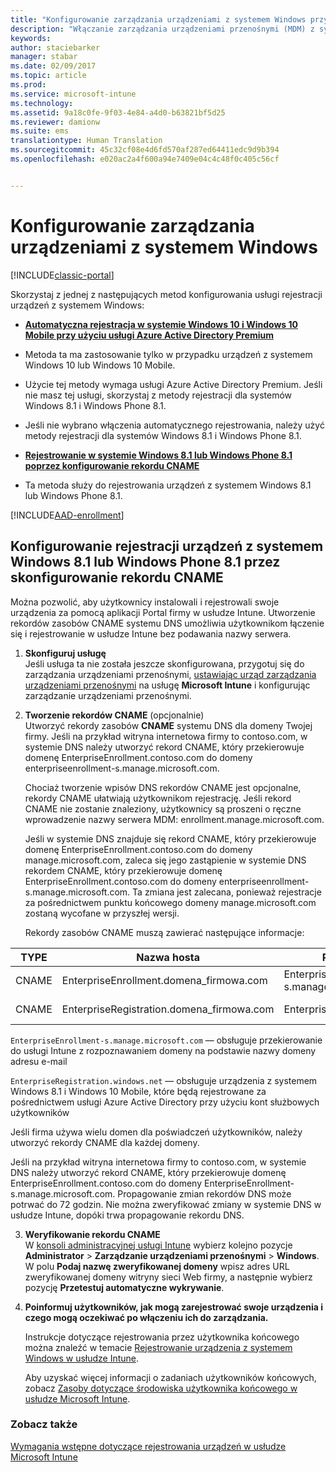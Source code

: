 ```yaml
---
title: "Konfigurowanie zarządzania urządzeniami z systemem Windows przy użyciu usługi Microsoft Intune | Microsoft Docs"
description: "Włączanie zarządzania urządzeniami przenośnymi (MDM) z systemem Windows w usłudze Microsoft Intune."
keywords: 
author: staciebarker
manager: stabar
ms.date: 02/09/2017
ms.topic: article
ms.prod: 
ms.service: microsoft-intune
ms.technology: 
ms.assetid: 9a18c0fe-9f03-4e84-a4d0-b63821bf5d25
ms.reviewer: damionw
ms.suite: ems
translationtype: Human Translation
ms.sourcegitcommit: 45c32cf08e4d6fd570af287ed64411edc9d9b394
ms.openlocfilehash: e020ac2a4f600a94e7409e04c4c48f0c405c56cf


---
```


# <a name="set-up-windows-device-management"></a>Konfigurowanie zarządzania urządzeniami z systemem Windows

[!INCLUDE[classic-portal](../includes/classic-portal.md)]

Skorzystaj z jednej z następujących metod konfigurowania usługi rejestracji urządzeń z systemem Windows:

- **[Automatyczna rejestracja w systemie Windows 10 i Windows 10 Mobile przy użyciu usługi Azure Active Directory Premium](#set-up-windows-10-and-windows-10-mobile-automatic-enrollment-with-azure-active-directory-premium)** 
 -  Metoda ta ma zastosowanie tylko w przypadku urządzeń z systemem Windows 10 lub Windows 10 Mobile.
 -  Użycie tej metody wymaga usługi Azure Active Directory Premium. Jeśli nie masz tej usługi, skorzystaj z metody rejestracji dla systemów Windows 8.1 i Windows Phone 8.1.
 -  Jeśli nie wybrano włączenia automatycznego rejestrowania, należy użyć metody rejestracji dla systemów Windows 8.1 i Windows Phone 8.1.


- **[Rejestrowanie w systemie Windows 8.1 lub Windows Phone 8.1 poprzez konfigurowanie rekordu CNAME](#set-up-windows-8--1-and-windows-phone-8--1-enrollment-by-configuring-cname)** 
 - Ta metoda służy do rejestrowania urządzeń z systemem Windows 8.1 lub Windows Phone 8.1.

[!INCLUDE[AAD-enrollment](../includes/win10-automatic-enrollment-aad.md)]

## <a name="set-up-windows-81-and-windows-phone-81-enrollment-by-configuring-cname"></a>Konfigurowanie rejestracji urządzeń z systemem Windows 8.1 lub Windows Phone 8.1 przez skonfigurowanie rekordu CNAME
Można pozwolić, aby użytkownicy instalowali i rejestrowali swoje urządzenia za pomocą aplikacji Portal firmy w usłudze Intune. Utworzenie rekordów zasobów CNAME systemu DNS umożliwia użytkownikom łączenie się i rejestrowanie w usłudze Intune bez podawania nazwy serwera.

1. **Skonfiguruj usługę**<br>
Jeśli usługa ta nie została jeszcze skonfigurowana, przygotuj się do zarządzania urządzeniami przenośnymi, [ustawiając urząd zarządzania urządzeniami przenośnymi](prerequisites-for-enrollment.md#step-2-set-mdm-authority) na usługę **Microsoft Intune** i konfigurując zarządzanie urządzeniami przenośnymi.

2. **Tworzenie rekordów CNAME** (opcjonalnie)<br>
Utworzyć rekordy zasobów **CNAME** systemu DNS dla domeny Twojej firmy. Jeśli na przykład witryna internetowa firmy to contoso.com, w systemie DNS należy utworzyć rekord CNAME, który przekierowuje domenę EnterpriseEnrollment.contoso.com do domeny enterpriseenrollment-s.manage.microsoft.com.

    Chociaż tworzenie wpisów DNS rekordów CNAME jest opcjonalne, rekordy CNAME ułatwiają użytkownikom rejestrację. Jeśli rekord CNAME nie zostanie znaleziony, użytkownicy są proszeni o ręczne wprowadzenie nazwy serwera MDM: enrollment.manage.microsoft.com.    

    Jeśli w systemie DNS znajduje się rekord CNAME, który przekierowuje domenę EnterpriseEnrollment.contoso.com do domeny manage.microsoft.com, zaleca się jego zastąpienie w systemie DNS rekordem CNAME, który przekierowuje domenę EnterpriseEnrollment.contoso.com do domeny enterpriseenrollment-s.manage.microsoft.com. Ta zmiana jest zalecana, ponieważ rejestracje za pośrednictwem punktu końcowego domeny manage.microsoft.com zostaną wycofane w przyszłej wersji.

    Rekordy zasobów CNAME muszą zawierać następujące informacje:

  |TYPE|Nazwa hosta|Przekierowanie na|TTL|
  |--------|-------------|-------------|-------|
  |CNAME|EnterpriseEnrollment.domena_firmowa.com|EnterpriseEnrollment-s.manage.microsoft.com |1 godzina|
  |CNAME|EnterpriseRegistration.domena_firmowa.com|EnterpriseRegistration.windows.net|1 godzina|

  `EnterpriseEnrollment-s.manage.microsoft.com` — obsługuje przekierowanie do usługi Intune z rozpoznawaniem domeny na podstawie nazwy domeny adresu e-mail

  `EnterpriseRegistration.windows.net` — obsługuje urządzenia z systemem Windows 8.1 i Windows 10 Mobile, które będą rejestrowane za pośrednictwem usługi Azure Active Directory przy użyciu kont służbowych użytkowników

  Jeśli firma używa wielu domen dla poświadczeń użytkowników, należy utworzyć rekordy CNAME dla każdej domeny.

  Jeśli na przykład witryna internetowa firmy to contoso.com, w systemie DNS należy utworzyć rekord CNAME, który przekierowuje domenę EnterpriseEnrollment.contoso.com do domeny EnterpriseEnrollment-s.manage.microsoft.com. Propagowanie zmian rekordów DNS może potrwać do 72 godzin. Nie można zweryfikować zmiany w systemie DNS w usłudze Intune, dopóki trwa propagowanie rekordu DNS.

3.  **Weryfikowanie rekordu CNAME**<br>W [konsoli administracyjnej usługi Intune](http://manage.microsoft.com) wybierz kolejno pozycje **Administrator** &gt; **Zarządzanie urządzeniami przenośnymi** &gt; **Windows**. W polu **Podaj nazwę zweryfikowanej domeny** wpisz adres URL zweryfikowanej domeny witryny sieci Web firmy, a następnie wybierz pozycję **Przetestuj automatyczne wykrywanie**.

4.  **Poinformuj użytkowników, jak mogą zarejestrować swoje urządzenia i czego mogą oczekiwać po włączeniu ich do zarządzania.**

    Instrukcje dotyczące rejestrowania przez użytkownika końcowego można znaleźć w temacie [Rejestrowanie urządzenia z systemem Windows w usłudze Intune](https://docs.microsoft.com/intune/enduser/enroll-your-device-in-intune-windows).

    Aby uzyskać więcej informacji o zadaniach użytkowników końcowych, zobacz [Zasoby dotyczące środowiska użytkownika końcowego w usłudze Microsoft Intune](https://docs.microsoft.com/intune/deploy-use/what-to-tell-your-end-users-about-using-microsoft-intune).


### <a name="see-also"></a>Zobacz także
[Wymagania wstępne dotyczące rejestrowania urządzeń w usłudze Microsoft Intune](prerequisites-for-enrollment.md)



<!--HONumber=Feb17_HO2-->


